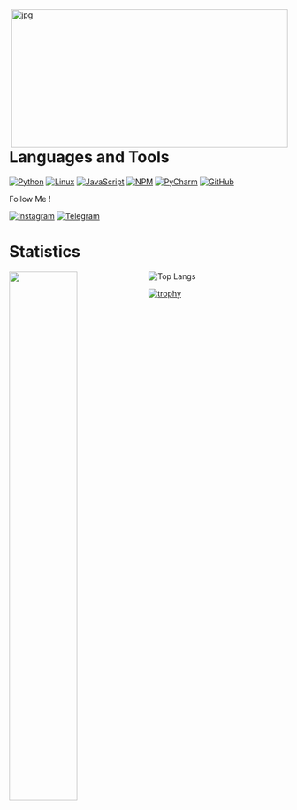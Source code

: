 <img align="right" alt="jpg" src="https://github.com/ShairbekovBakyt/ShairbekovBakyt/blob/Big_Dick/assests/index.jpeg" width="500" height="250" />

# Languages and Tools


[![Python](https://img.shields.io/badge/-Python-090909??style=plastic&logo=python)](https://www.python.org/)
[![Linux](https://img.shields.io/badge/-Linux-090909??style=plastic&logo=linux)](https://ru.wikipedia.org/wiki/Linux)
[![JavaScript](https://img.shields.io/badge/-JavaScript-090909??style=plastic&logo=javascript)](https://ru.wikipedia.org/wiki/JavaScript)
[![NPM](https://img.shields.io/badge/-NPM-090909??style=plastic&logo=nodedotjs)](https://www.npmjs.com/)
[![PyCharm](https://img.shields.io/badge/-PyCharm-090909??style=plastic&logo=pycharm)](https://www.jetbrains.com/ru-ru/pycharm/)
[![GitHub](https://img.shields.io/badge/-GitHub-090909?style=plastic&logo=github)](https://github.com/ShairbekovBakyt)

 Follow Me !



[![Instagram](https://img.shields.io/badge/-Instagram-090909??style=plastic&logo=instagram)](https://www.instagram.com/batya_312_/)
[![Telegram](https://img.shields.io/badge/-Telegram-090909??style=plastic&logo=telegram)](https://t.me/batya312kg)


# Statistics




<img align="left" src="https://github-readme-stats.vercel.app/api?username=ShairbekovBakyt&show_icons=true&theme=dracula" width="49.5%"/>




![Top Langs](https://github-readme-stats.vercel.app/api/top-langs/?username=ShairbekovBakyt&layout=compact&theme=dracula)







[![trophy](https://github-profile-trophy.vercel.app/?username=ShairbekovBakyt&theme=radical)](https://github.com/ryo-ma/github-profile-trophy)
